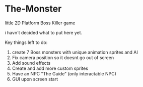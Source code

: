 # The-Monster
little 2D Platform Boss Killer game

i havn't decided what to put here yet.

Key things left to do: 
1. create 7 Boss monsters with unique animation sprites and AI
2. Fix camera position so it doesnt go out of screen
3. Add sound effects
4. Create and add more custom sprites
5. Have an NPC "The Guide" (only interactable NPC)
6. GUI upon screen start
